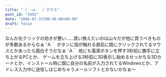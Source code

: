 ```yaml
---
title: "（´・ω・｀）マウス"
post_id: "3492"
date: "2006-07-31T00:48:00+09:00"
draft: false
---
```



なんか左クリックの効きが悪い……買い換えたいのは山々だが他に買うべきものが多数あるからなぁ 'Ａ｀ ボタンに指が触れる直前に既にクリックされてるマウスとかあったら面白そうだなぁ 'Ａ｀ 他にも電源ボタンを押す3秒前に勝手に立ち上がるPCとか、 ゲームを立ち上げる3秒前に3D表示し始めるせっかちな3Dカードとか、インストール時に既に自分の名前が入力されてるWindowsとか、アドレス入力中に送信しはじめちゃうメールソフトとかないかなぁ～
